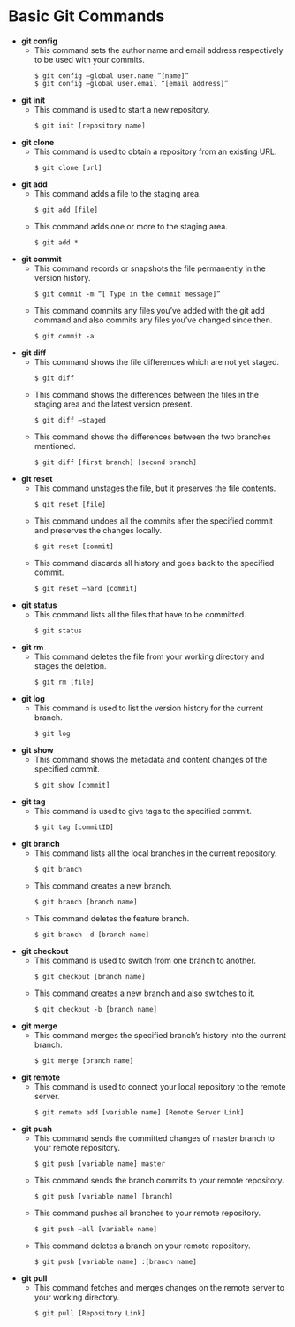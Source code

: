 # Basic Git Commands
* **git config**
  * This command sets the author name and email address respectively to be used with your commits.  
    ```
    $ git config –global user.name “[name]”  
    $ git config –global user.email “[email address]” 
    ```
* **git init**
  * This command is used to start a new repository.
    ```
    $ git init [repository name]
    ```
* **git clone**
  * This command is used to obtain a repository from an existing URL.
    ```
    $ git clone [url]
    ```
* **git add**
  * This command adds a file to the staging area.
    ```
    $ git add [file]
    ```
  * This command adds one or more to the staging area.
    ```
    $ git add * 
    ```
* **git commit**
  * This command records or snapshots the file permanently in the version history.
    ```
    $ git commit -m “[ Type in the commit message]”
    ```
  * This command commits any files you’ve added with the git add command and also commits any files you’ve changed since then.
    ```
    $ git commit -a
    ```
* **git diff**
  * This command shows the file differences which are not yet staged.
    ```
    $ git diff
    ```
  * This command shows the differences between the files in the staging area and the latest version present.
    ```
    $ git diff –staged
    ```
  * This command shows the differences between the two branches mentioned.
    ```
    $ git diff [first branch] [second branch]
    ```
* **git reset**
  * This command unstages the file, but it preserves the file contents.
    ```
    $ git reset [file]
    ```
  * This command undoes all the commits after the specified commit and preserves the changes locally.
    ```
    $ git reset [commit]
    ```
  * This command discards all history and goes back to the specified commit.
    ```
    $ git reset –hard [commit]
    ```
* **git status**
  * This command lists all the files that have to be committed.
    ```
    $ git status
    ```
* **git rm**
  * This command deletes the file from your working directory and stages the deletion.
    ```
    $ git rm [file]
    ```
* **git log**
  * This command is used to list the version history for the current branch.
    ```
    $ git log
    ```
* **git show**
  * This command shows the metadata and content changes of the specified commit.
    ```
    $ git show [commit]
    ```
* **git tag**
  * This command is used to give tags to the specified commit.
    ```
    $ git tag [commitID]
    ```
* **git branch**
  * This command lists all the local branches in the current repository.
    ```
    $ git branch
    ```
  * This command creates a new branch.
    ```
    $ git branch [branch name]
    ```
  * This command deletes the feature branch.
    ```
    $ git branch -d [branch name]
    ```
* **git checkout**
  * This command is used to switch from one branch to another.
    ```
    $ git checkout [branch name]
    ```
  * This command creates a new branch and also switches to it.
    ```
    $ git checkout -b [branch name]
    ```
* **git merge**
  * This command merges the specified branch’s history into the current branch.
    ```
    $ git merge [branch name]
    ```
* **git remote**
  * This command is used to connect your local repository to the remote server.
    ```
    $ git remote add [variable name] [Remote Server Link]
    ```
* **git push**
  * This command sends the committed changes of master branch to your remote repository.
    ```
    $ git push [variable name] master
    ```
  * This command sends the branch commits to your remote repository.
    ```
    $ git push [variable name] [branch]
    ```
  * This command pushes all branches to your remote repository.
    ```
    $ git push –all [variable name]
    ```
  * This command deletes a branch on your remote repository.
    ```
    $ git push [variable name] :[branch name]
    ```
* **git pull**
  * This command fetches and merges changes on the remote server to your working directory.
    ```
    $ git pull [Repository Link]
    ```
    
